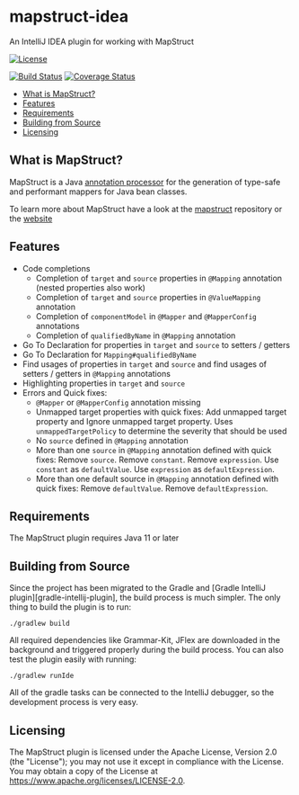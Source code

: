 # mapstruct-idea

An IntelliJ IDEA plugin for working with MapStruct

[![License](https://img.shields.io/badge/License-Apache%202.0-yellowgreen.svg)](https://github.com/mapstruct/mapstruct/blob/main/LICENSE.txt)

[![Build Status](https://github.com/mapstruct/mapstruct-idea/workflows/CI/badge.svg?branch=main)](https://github.com/mapstruct/mapstruct-idea/actions?query=workflow%3ACI+branch%3Amain)
[![Coverage Status](https://codecov.io/gh/mapstruct/mapstruct-idea/branch/main/graph/badge.svg)](https://codecov.io/gh/mapstruct/mapstruct-idea)

* [What is MapStruct?](#what-is-mapstruct)
* [Features](#features)
* [Requirements](#requirements)
* [Building from Source](#building-from-source)
* [Licensing](#licensing)

## What is MapStruct?

MapStruct is a Java [annotation processor](https://docs.oracle.com/javase/6/docs/technotes/guides/apt/index.html) for the generation of type-safe and performant mappers for Java bean classes.

To learn more about MapStruct have a look at the [mapstruct](https://github.com/mapstruct/mapstruct) repository or the [website](https://mapstruct.org/)

## Features

* Code completions
  * Completion of `target` and `source` properties in `@Mapping` annotation (nested properties also work)
  * Completion of `target` and `source` properties in `@ValueMapping` annotation
  * Completion of `componentModel` in `@Mapper` and `@MapperConfig` annotations
  * Completion of `qualifiedByName` in `@Mapping` annotation
* Go To Declaration for properties in `target` and `source` to setters / getters
* Go To Declaration for `Mapping#qualifiedByName`
* Find usages of properties in `target` and `source` and find usages of setters / getters in `@Mapping` annotations
* Highlighting properties in `target` and `source`
* Errors and Quick fixes:
  * `@Mapper` or `@MapperConfig` annotation missing
  * Unmapped target properties with quick fixes: Add unmapped target property and Ignore unmapped target property.
    Uses `unmappedTargetPolicy` to determine the severity that should be used
  * No `source` defined in `@Mapping` annotation
  * More than one `source` in `@Mapping` annotation defined with quick fixes: Remove `source`. Remove `constant`. Remove `expression`. Use `constant` as `defaultValue`. Use `expression` as `defaultExpression`. 
  * More than one default source in `@Mapping` annotation defined with quick fixes: Remove `defaultValue`. Remove `defaultExpression`.
 
## Requirements

The MapStruct plugin requires Java 11 or later

## Building from Source

Since the project has been migrated to the Gradle and [Gradle IntelliJ plugin][gradle-intellij-plugin],
the build process is much simpler. The only thing to build the plugin is to run:

    ./gradlew build
    
All required dependencies like Grammar-Kit, JFlex are downloaded in the background and triggered properly
during the build process. You can also test the plugin easily with running:

    ./gradlew runIde
    
All of the gradle tasks can be connected to the IntelliJ debugger, so the development process is very easy.

## Licensing

The MapStruct plugin is licensed under the Apache License, Version 2.0 (the "License"); you may not use it except in compliance with the License. You may obtain a copy of the License at https://www.apache.org/licenses/LICENSE-2.0.
